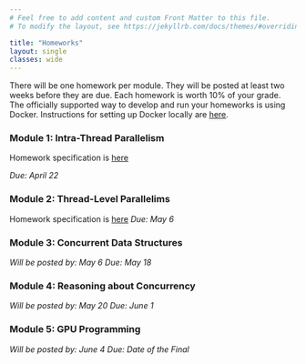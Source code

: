 ```yaml
---
# Feel free to add content and custom Front Matter to this file.
# To modify the layout, see https://jekyllrb.com/docs/themes/#overriding-theme-defaults

title: "Homeworks"
layout: single
classes: wide
---
```


There will be one homework per module. They will be posted at least two weeks before they are due. Each homework is worth 10% of your grade. The officially supported way to develop and run your homeworks is using Docker. Instructions for setting up Docker locally are [here](homework-setup.html).

### Module 1: Intra-Thread Parallelism

Homework specification is [here](homeworks/CSE113Spring2021_assignment1.pdf)

_Due: April 22_

### Module 2: Thread-Level Parallelims

Homework specification is [here](homeworks/CSE113Spring2021_assignment2.pdf)
_Due: May 6_

### Module 3: Concurrent Data Structures

_Will be posted by: May 6_ 
_Due: May 18_

### Module 4: Reasoning about Concurrency

_Will be posted by: May 20_ 
_Due: June 1_


### Module 5:  GPU Programming

_Will be posted by: June 4_ 
_Due: Date of the Final_
